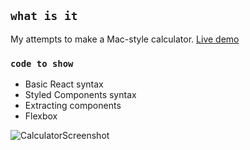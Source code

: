 ## `what is it`

My attempts to make a Mac-style calculator.
[Live demo](https://calcualtor-react.herokuapp.com/) 

### `code to show`

* Basic React syntax
* Styled Components syntax
* Extracting components
* Flexbox

![CalculatorScreenshot](https://i.ibb.co/g60kPbY/Calculator.png)
